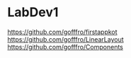 # LabDev1
https://github.com/gofffro/firstappkot<br />
https://github.com/gofffro/LinearLayout<br />
https://github.com/gofffro/Components<br />
